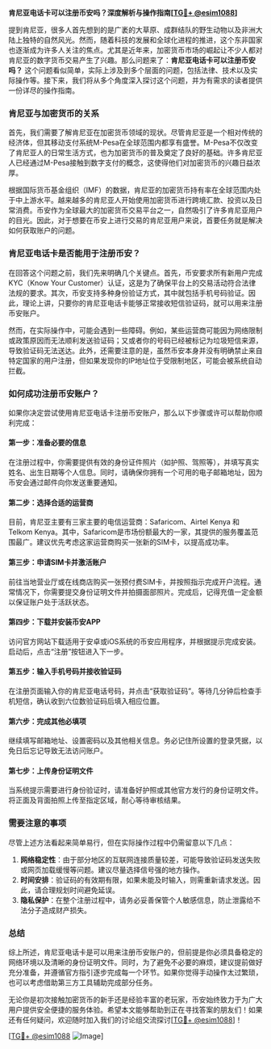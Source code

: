 **肯尼亚电话卡可以注册币安吗？深度解析与操作指南[[TG💪+ @esim1088](https://t.me/s/esim1088)]**

提到肯尼亚，很多人首先想到的是广袤的大草原、成群结队的野生动物以及非洲大陆上独特的自然风光。然而，随着科技的发展和全球化进程的推进，这个东非国家也逐渐成为许多人关注的焦点。尤其是近年来，加密货币市场的崛起让不少人都对肯尼亚的数字货币交易产生了兴趣。那么问题来了：**肯尼亚电话卡可以注册币安吗？** 这个问题看似简单，实际上涉及到多个层面的问题，包括法律、技术以及实际操作等。接下来，我们将从多个角度深入探讨这个问题，并为有需求的读者提供一份详尽的操作指南。

### 肯尼亚与加密货币的关系

首先，我们需要了解肯尼亚在加密货币领域的现状。尽管肯尼亚是一个相对传统的经济体，但其移动支付系统M-Pesa在全球范围内都享有盛誉。M-Pesa不仅改变了肯尼亚人的日常生活方式，也为加密货币的普及奠定了良好的基础。许多肯尼亚人已经通过M-Pesa接触到数字支付的概念，这使得他们对加密货币的兴趣日益浓厚。

根据国际货币基金组织（IMF）的数据，肯尼亚的加密货币持有率在全球范围内处于中上游水平。越来越多的肯尼亚人开始使用加密货币进行跨境汇款、投资以及日常消费。币安作为全球最大的加密货币交易平台之一，自然吸引了许多肯尼亚用户的目光。因此，对于想要在币安上进行交易的肯尼亚用户来说，首要任务就是解决如何获取账户的问题。

### 肯尼亚电话卡是否能用于注册币安？

在回答这个问题之前，我们先来明确几个关键点。首先，币安要求所有新用户完成KYC（Know Your Customer）认证，这是为了确保平台上的交易活动符合法律法规的要求。其次，币安支持多种身份验证方式，其中就包括手机号码验证。因此，理论上讲，只要你的肯尼亚电话卡能够正常接收短信验证码，就可以用来注册币安账户。

然而，在实际操作中，可能会遇到一些障碍。例如，某些运营商可能因为网络限制或政策原因而无法顺利发送验证码；又或者你的号码已经被标记为垃圾短信来源，导致验证码无法送达。此外，还需要注意的是，虽然币安本身并没有明确禁止来自特定国家的用户注册，但如果发现你的IP地址位于受限制地区，可能会被系统自动拦截。

### 如何成功注册币安账户？

如果你决定尝试使用肯尼亚电话卡注册币安账户，那么以下步骤或许可以帮助你顺利完成：

#### 第一步：准备必要的信息
在注册过程中，你需要提供有效的身份证件照片（如护照、驾照等），并填写真实姓名、出生日期等个人信息。同时，请确保你拥有一个可用的电子邮箱地址，因为币安会通过邮件向你发送重要通知。

#### 第二步：选择合适的运营商
目前，肯尼亚主要有三家主要的电信运营商：Safaricom、Airtel Kenya 和 Telkom Kenya。其中，Safaricom是市场份额最大的一家，其提供的服务覆盖范围最广。建议优先考虑这家运营商购买一张新的SIM卡，以提高成功率。

#### 第三步：申请SIM卡并激活账户
前往当地营业厅或在线商店购买一张预付费SIM卡，并按照指示完成开户流程。通常情况下，你需要提交身份证明文件并拍摄面部照片。完成后，记得充值一定金额以保证账户处于活跃状态。

#### 第四步：下载并安装币安APP
访问官方网站下载适用于安卓或iOS系统的币安应用程序，并根据提示完成安装。启动后，点击“注册”按钮进入下一步。

#### 第五步：输入手机号码并接收验证码
在注册页面输入你的肯尼亚电话号码，并点击“获取验证码”。等待几分钟后检查手机短信，确认收到六位数验证码后填入相应位置。

#### 第六步：完成其他必填项
继续填写邮箱地址、设置密码以及其他相关信息。务必记住所设置的登录凭据，以免日后忘记导致无法访问账户。

#### 第七步：上传身份证明文件
当系统提示需要进行身份验证时，请准备好护照或其他官方发行的身份证明文件。将正面及背面拍照上传至指定区域，耐心等待审核结果。

### 需要注意的事项

尽管上述方法看起来简单易行，但在实际操作过程中仍需留意以下几点：
1. **网络稳定性**：由于部分地区的互联网连接质量较差，可能导致验证码发送失败或网页加载缓慢等问题。建议尽量选择信号强的地方操作。
2. **时间安排**：验证码的有效期有限，如果未能及时输入，则需重新请求发送。因此，请合理规划时间避免延误。
3. **隐私保护**：在整个注册过程中，请务必妥善保管个人敏感信息，防止泄露给不法分子造成财产损失。

### 总结

综上所述，肯尼亚电话卡是可以用来注册币安账户的，但前提是你必须具备稳定的网络环境以及清晰的身份证明文件。同时，为了避免不必要的麻烦，建议提前做好充分准备，并遵循官方指引逐步完成每一个环节。如果你觉得手动操作太过繁琐，也可以考虑借助第三方工具辅助完成部分任务。

无论你是初次接触加密货币的新手还是经验丰富的老玩家，币安始终致力于为广大用户提供安全便捷的服务体验。希望本文能够帮助到正在寻找答案的朋友们！如果还有任何疑问，欢迎随时加入我们的讨论组交流探讨[[TG💪+ @esim1088](https://t.me/s/esim1088)]！

[[TG💪+ @esim1088](https://t.me/s/esim1088) ![Image](https://i.postimg.cc/4NQfJmqS/Snipaste-2025-05-13-00-14-12.png)]